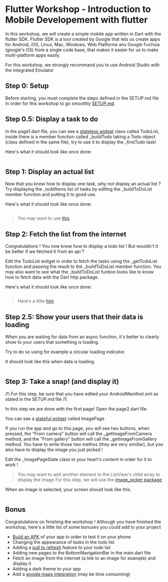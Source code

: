 # Flutter Workshop - Introduction to Mobile Developement with flutter

In this workshop, we will create a simple mobile app written in Dart with the flutter SDK.
Flutter SDK is a tool created by Google that lets us create apps for Android, iOS, Linux, Mac, Windows, Web Platforms ans Google Fuchsia (google's OS) from a single code base, that makes it easier for us to make multi-platform apps easily.

For this workshop, we strongly recommand you to use Android Studio with the integrated Emulator 

## Step 0: Setup

Before starting, you must complete the steps defined in the SETUP.md file in order for this workshop to go smoothly [SETUP.md](./SETUP.md).

## Step 0.5: Display a task to do

In the page1.dart file, you can see a [stateless widget](https://api.flutter.dev/flutter/widgets/StatelessWidget-class.html) class called TodoList, inside there is a member function called _buildTodo taking a Todo object (class defined in the same file), try to use it to display the _firstTodo task!

Here's what it should look like once done:

<p align="center">
    <img src='https://cdn.discordapp.com/attachments/615992087468572686/790064988286746645/unknown.png' alt=''>
</p>

## Step 1: Display an actual list

Now that you know how to display one task, why not display an actual list ?
Try displaying the _toddItems list of tasks by editing the _buildToDoList member function and putting it to good use.

Here's what it should look like once done:

<p align="center">
    <img src='https://cdn.discordapp.com/attachments/615992087468572686/790064773437194270/unknown.png' alt=''>
</p>

> You may want to use [this](https://api.flutter.dev/flutter/widgets/ListView-class.html)

## Step 2: Fetch the list from the internet

Congratulations ! You now know how to display a todo list !
But wouldn't it be better if we fetched it from an api ?

Edit the TodoList widget in order to fetch the tasks using the _getTodoList function and passing the result to the _buildToDoList member function.
You may also want to see what the _buildToDoList funtion looks like to know how to fetch data with the Dart http package.

Here's what it should look like once done:

<p align="center">
    <img src='https://cdn.discordapp.com/attachments/615992087468572686/790061447870283816/unknown.png' alt=''>
</p>

> Here's a little [hint](https://api.flutter.dev/flutter/widgets/FutureBuilder-class.html)

## Step 2.5: Show your users that their data is loading

When you are waiting for data from an async function, it's better to clearly show to your users that something is loading.

Try to do so using for example a circular loading indicator.

It should look like this when data is loading.

<p align="center">
    <img src='https://cdn.discordapp.com/attachments/615992087468572686/790072087754440714/unknown.png' alt=''>
</p>

## Step 3: Take a snap! (and display it)

/!\ For this step, be sure that you have edited your AndroidManifest.xml as stated in the SETUP.md file /!\

In this step we are done with the first page! Open the page2.dart file.

You can see a [stateful widget](https://api.flutter.dev/flutter/widgets/StatefulWidget-class.html) called ImagePage

If you run the app and go to this page, you will see two buttons, when pressed, the "From camera" button will call the _getImageFromCamera method, and the "From gallery" button will call the _getImageFromGallery method.
You have to write those two methos (they are very simillar), but you also have to display the image you just picked !

Edit the _ImagePageState class to your heart's content in order for it to work !

> You may want to add another element to the ListView's child array to display the image
> For this step, we will use the [image_picker package](https://pub.dev/packages/image_picker)

When an image is selected, your screen should look like this.

<p align="center">
    <img src='https://cdn.discordapp.com/attachments/615992087468572686/790075733367324704/unknown.png' alt=''>
</p>

## Bonus

Congratulations on finishing the workshop !
Although you have finished the workshop, here's a little list of some bonuses you could add to your project

- [Build an APK](https://flutter.dev/docs/deployment/android) of your app in order to test it on your phone
- Changing the appearance of tasks in the todo list
- Adding a [pull to refresh](https://api.flutter.dev/flutter/material/RefreshIndicator-class.html) feature to your todo list
- Adding new pages to the BottomNavigationBar in the main.dart file
- Fetch an image from the internet (a link to an image for example) and display it
- Adding a dark theme to your app
- Add a [google maps integration](https://pub.dev/packages/flutter_google_maps) (may be time consuming)